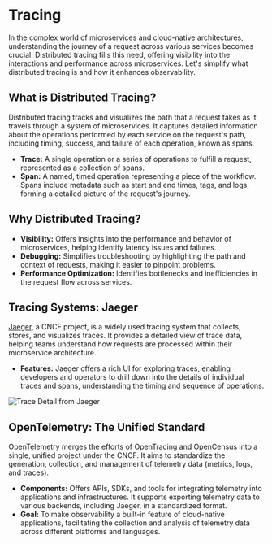 # Tracing

In the complex world of microservices and cloud-native architectures, understanding the journey of a request across various services becomes crucial. Distributed tracing fills this need, offering visibility into the interactions and performance across microservices. Let's simplify what distributed tracing is and how it enhances observability.

## What is Distributed Tracing?

Distributed tracing tracks and visualizes the path that a request takes as it travels through a system of microservices. It captures detailed information about the operations performed by each service on the request's path, including timing, success, and failure of each operation, known as spans.

- **Trace:** A single operation or a series of operations to fulfill a request, represented as a collection of spans.
- **Span:** A named, timed operation representing a piece of the workflow. Spans include metadata such as start and end times, tags, and logs, forming a detailed picture of the request's journey.

## Why Distributed Tracing?

- **Visibility:** Offers insights into the performance and behavior of microservices, helping identify latency issues and failures.
- **Debugging:** Simplifies troubleshooting by highlighting the path and context of requests, making it easier to pinpoint problems.
- **Performance Optimization:** Identifies bottlenecks and inefficiencies in the request flow across services.

## Tracing Systems: Jaeger

[Jaeger](https://www.jaegertracing.io), a CNCF project, is a widely used tracing system that collects, stores, and visualizes traces. It provides a detailed view of trace data, helping teams understand how requests are processed within their microservice architecture.

- **Features:** Jaeger offers a rich UI for exploring traces, enabling developers and operators to drill down into the details of individual traces and spans, understanding the timing and sequence of operations.

![Trace Detail from Jaeger](https://d36ai2hkxl16us.cloudfront.net/course-uploads/e0df7fbf-a057-42af-8a1f-590912be5460/k0xlm4uzx07b-trace-detail-ss.png)


## OpenTelemetry: The Unified Standard

[OpenTelemetry](https://opentelemetry.io/) merges the efforts of OpenTracing and OpenCensus into a single, unified project under the CNCF. It aims to standardize the generation, collection, and management of telemetry data (metrics, logs, and traces).

- **Components:** Offers APIs, SDKs, and tools for integrating telemetry into applications and infrastructures. It supports exporting telemetry data to various backends, including Jaeger, in a standardized format.
- **Goal:** To make observability a built-in feature of cloud-native applications, facilitating the collection and analysis of telemetry data across different platforms and languages.